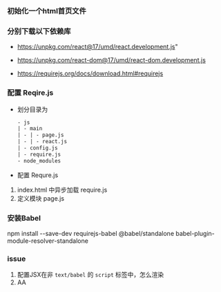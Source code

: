 

### 初始化一个html首页文件

### 分别下载以下依赖库

- https://unpkg.com/react@17/umd/react.development.js"

- https://unpkg.com/react-dom@17/umd/react-dom.development.js

- https://requirejs.org/docs/download.html#requirejs



### 配置 Reqire.js 
- 划分目录为
  ```txt
  - js
  | - main
  | - | - page.js
  | - | - react.js
  | - config.js
  | - require.js
  - node_modules
  ```

- 配置 Requre.js
1. index.html 中异步加载 require.js
2. 定义模块 page.js

### 安装Babel
npm install --save-dev requirejs-babel @babel/standalone babel-plugin-module-resolver-standalone






### issue

1. 配置JSX在非 `text/babel` 的 `script` 标签中，怎么渲染
2. AA
